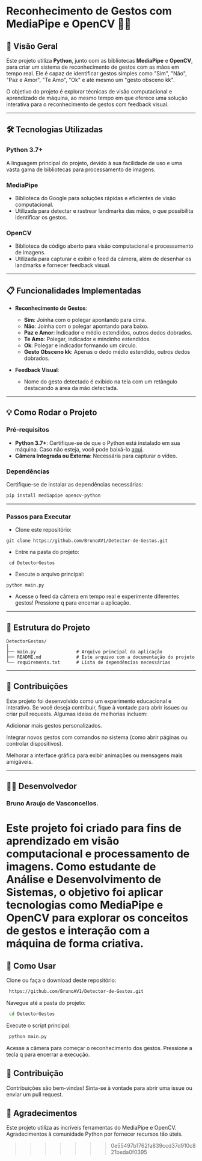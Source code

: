 # Reconhecimento de Gestos com MediaPipe e OpenCV 🎥🤘

## 🚀 Visão Geral

Este projeto utiliza **Python**, junto com as bibliotecas **MediaPipe** e **OpenCV**, para criar um sistema de reconhecimento de gestos com as mãos em tempo real. Ele é capaz de identificar gestos simples como "Sim", "Não", "Paz e Amor", "Te Amo", "Ok" e até mesmo um "gesto obsceno kk". 

O objetivo do projeto é explorar técnicas de visão computacional e aprendizado de máquina, ao mesmo tempo em que oferece uma solução interativa para o reconhecimento de gestos com feedback visual.

---

## 🛠 Tecnologias Utilizadas

### **Python 3.7+**
A linguagem principal do projeto, devido à sua facilidade de uso e uma vasta gama de bibliotecas para processamento de imagens.

### **MediaPipe**
- Biblioteca do Google para soluções rápidas e eficientes de visão computacional.
- Utilizada para detectar e rastrear landmarks das mãos, o que possibilita identificar os gestos.

### **OpenCV**
- Biblioteca de código aberto para visão computacional e processamento de imagens.
- Utilizada para capturar e exibir o feed da câmera, além de desenhar os landmarks e fornecer feedback visual.

---

## 📋 Funcionalidades Implementadas

- **Reconhecimento de Gestos**:
  - **Sim**: Joinha com o polegar apontando para cima.
  - **Não**: Joinha com o polegar apontando para baixo.
  - **Paz e Amor**: Indicador e médio estendidos, outros dedos dobrados.
  - **Te Amo**: Polegar, indicador e mindinho estendidos.
  - **Ok**: Polegar e indicador formando um círculo.
  - **Gesto Obsceno kk**: Apenas o dedo médio estendido, outros dedos dobrados.

- **Feedback Visual**:
  - Nome do gesto detectado é exibido na tela com um retângulo destacando a área da mão detectada.

---

## 💡 Como Rodar o Projeto

### Pré-requisitos
- **Python 3.7+**: Certifique-se de que o Python está instalado em sua máquina. Caso não esteja, você pode baixá-lo [aqui](https://www.python.org/downloads/).
- **Câmera Integrada ou Externa**: Necessária para capturar o vídeo.

### Dependências
Certifique-se de instalar as dependências necessárias:
```bash
pip install mediapipe opencv-python
``` 
--- 
### Passos para Executar
* Clone este repositório:
```commandline
git clone https://github.com/BrunoAV1/Detector-de-Gestos.git
```
* Entre na pasta do projeto:
```commandline
 cd DetectorGestos
```
* Execute o arquivo principal:
```commandline
python main.py
```
* Acesse o feed da câmera em tempo real e experimente diferentes gestos! Pressione q para encerrar a aplicação.

---
## 📂 Estrutura do Projeto
```commandline
DetectorGestos/
│
├── main.py               # Arquivo principal da aplicação
├── README.md             # Este arquivo com a documentação do projeto
└── requirements.txt      # Lista de dependências necessárias
```
---
## 🤝 Contribuições
Este projeto foi desenvolvido como um experimento educacional e interativo. Se você deseja contribuir, fique à vontade para abrir issues ou criar pull requests. Algumas ideias de melhorias incluem:

Adicionar mais gestos personalizados.

Integrar novos gestos com comandos no sistema (como abrir páginas ou controlar dispositivos).

Melhorar a interface gráfica para exibir animações ou mensagens mais amigáveis.

--- 
## 🧑‍💻 Desenvolvedor
### Bruno Araujo de Vasconcellos.

Este projeto foi criado para fins de aprendizado em visão computacional e processamento de imagens. Como estudante de Análise e Desenvolvimento de Sistemas, o objetivo foi aplicar tecnologias como MediaPipe e OpenCV para explorar os conceitos de gestos e interação com a máquina de forma criativa.
=======
## 🚀 Como Usar
Clone ou faça o download deste repositório:
```bash
 https://github.com/BrunoAV1/Detector-de-Gestos.git
```
Navegue até a pasta do projeto:
```bash
 cd DetectorGestos
```
Execute o script principal: 
```bash
 python main.py
```
Acesse a câmera para começar o reconhecimento dos gestos. Pressione a tecla q para encerrar a execução.

## 👏 Contribuição
Contribuições são bem-vindas! Sinta-se à vontade para abrir uma issue ou enviar um pull request.
## 🤝 Agradecimentos
Este projeto utiliza as incríveis ferramentas do MediaPipe e OpenCV. Agradecimentos à comunidade Python por fornecer recursos tão úteis.
>>>>>>> 0e55497b1762fa839ccd37d910c821beda0f0395
